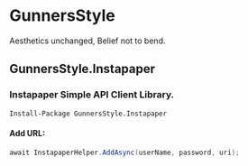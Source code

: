 # GunnersStyle

Aesthetics unchanged, Belief not to bend.

## GunnersStyle.Instapaper

### Instapaper Simple API Client Library.

    Install-Package GunnersStyle.Instapaper
#### Add URL:

```C#
await InstapaperHelper.AddAsync(userName, password, uri);
```
